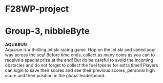 # F28WP-project
# Group-3, nibbleByte
<strong>AQUARUN</strong><br>
Aquarun is a thrilling jet ski racing game. Hop on the jet ski and speed your way across the sea! Before time ends, collect as many coins as you can to receive a special prize at the end! 
But do be careful to avoid the incoming obstacles and do not forget to collect the fuel tokens for extra time!!
Players can login to save their scores and see their previous scores, personal high score and their position in the global leaderboard.

